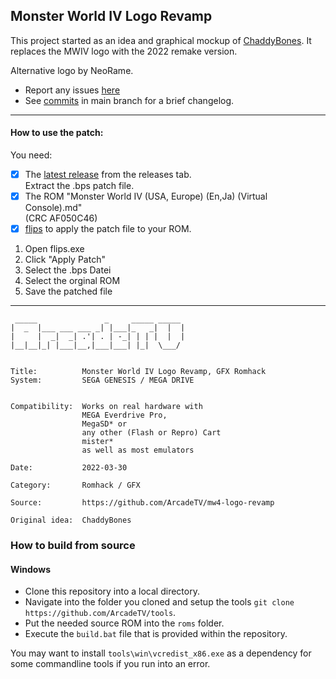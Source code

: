 ## Monster World IV Logo Revamp

This project started as an idea and graphical mockup of [ChaddyBones](http://www.romhacking.net/forum/index.php?action=profile;u=15553). It replaces the MWIV logo with the 2022 remake version.

Alternative logo by NeoRame.

- Report any issues [here](https://github.com/ArcadeTV/mw4-logo-revamp/issues)
- See [commits](https://github.com/ArcadeTV/mw4-logo-revamp/commits/main) in main branch for a brief changelog.

---

#### How to use the patch:

You need:
- [x] The [latest release](https://github.com/ArcadeTV/mw4-logo-revamp/releases/latest) from the releases tab. <br>Extract the .bps patch file.
- [x] The ROM "Monster World IV (USA, Europe) (En,Ja) (Virtual Console).md"<br>(CRC AF050C46)
- [x] [flips](https://dl.smwcentral.net/11474/floating.zip) to apply the patch file to your ROM.

1. Open flips.exe
2. Click "Apply Patch"
3. Select the .bps Datei
4. Select the orginal ROM
5. Save the patched file

---

```
 _____               _     _____ _____ 
|  _  |___ ___ ___ _| |___|_   _|  |  |
|     |  _|  _| .'| . | -_| | | |  |  |
|__|__|_| |___|__,|___|___| |_|  \___/ 
                             

Title:          Monster World IV Logo Revamp, GFX Romhack
System:         SEGA GENESIS / MEGA DRIVE
               

Compatibility:  Works on real hardware with 
                MEGA Everdrive Pro, 
                MegaSD* or 
                any other (Flash or Repro) Cart
                mister*
                as well as most emulators

Date:           2022-03-30

Category:       Romhack / GFX
               
Source:         https://github.com/ArcadeTV/mw4-logo-revamp

Original idea:  ChaddyBones

```

### How to build from source

#### Windows

- Clone this repository into a local directory.
- Navigate into the folder you cloned and setup the tools `git clone https://github.com/ArcadeTV/tools`.
- Put the needed source ROM into the `roms` folder.
- Execute the `build.bat` file that is provided within the repository.

You may want to install `tools\win\vcredist_x86.exe` as a dependency for some commandline tools if you run into an error.
